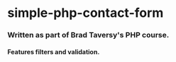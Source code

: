 # simple-php-contact-form
### Written as part of Brad Taversy's PHP course.
#### Features filters and validation. 
